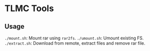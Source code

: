 # TLMC Tools

## Usage

`./mount.sh`: Mount rar using `rar2fs`.
`./umount.sh`: Umount existing FS.
`./extract.sh`: Download from remote, extract files and remove rar file.


